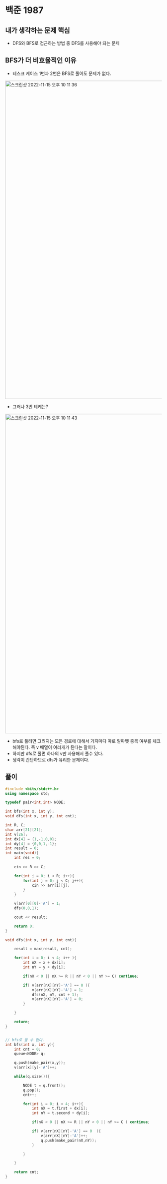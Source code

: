# 백준 1987

## 내가 생각하는 문제 핵심
- DFS와 BFS로 접근하는 방법 중 DFS를 사용해야 되는 문제

## BFS가 더 비효율적인 이유
- 테스크 케이스 1번과 2번은 BFS로 풀어도 문제가 없다.
<img width="1019" alt="스크린샷 2022-11-15 오후 10 11 36" src="https://user-images.githubusercontent.com/91730236/201928155-f8cbff3f-f1fa-43a2-8a8f-95ff8e52339a.png">


- 그러나 3번 테케는?
<img width="1023" alt="스크린샷 2022-11-15 오후 10 11 43" src="https://user-images.githubusercontent.com/91730236/201928402-2cccb06c-5f2c-4e9d-93a6-f097f4426ba4.png">

- bfs로 풀려면 그려지는 모든 경로에 대해서 가지마다 따로 알파벳 중복 여부를 체크해야된다. 즉 v 배열이 여러개가 된다는 말이다.
- 하지만 dfs로 풀면 하나의 v만 사용해서 풀수 있다.
- 생각이 간단하므로 dfs가 유리한 문제이다.


## 풀이
```C++
#include <bits/stdc++.h> 
using namespace std;

typedef pair<int,int> NODE;

int bfs(int x, int y);
void dfs(int x, int y, int cnt);

int R, C;
char arr[21][21];
int v[26];
int dx[4] = {1,-1,0,0};
int dy[4] = {0,0,1,-1};
int result = 0;
int main(void){
    int res = 0;
    
    cin >> R >> C;

    for(int i = 0; i < R; i++){
        for(int j = 0; j < C; j++){
            cin >> arr[i][j];
        }
    }

    v[arr[0][0]-'A'] = 1;
    dfs(0,0,1);

    cout << result;

    return 0;
}

void dfs(int x, int y, int cnt){

    result = max(result, cnt);

    for(int i = 0; i < 4; i++ ){
        int nX = x + dx[i];
        int nY = y + dy[i];

        if(nX < 0 || nX >= R || nY < 0 || nY >= C) continue;

        if( v[arr[nX][nY]-'A'] == 0 ){
            v[arr[nX][nY]-'A'] = 1;
            dfs(nX, nY, cnt + 1);
            v[arr[nX][nY]-'A'] = 0;
        }

    }

    return;
}


// bfs로 풀 수 없다.
int bfs(int x, int y){
    int cnt = 0;
    queue<NODE> q;

    q.push(make_pair(x,y));
    v[arr[x][y]-'A']++;

    while(q.size()){

        NODE t = q.front();
        q.pop();
        cnt++;

        for(int i = 0; i < 4; i++){
            int nX = t.first + dx[i];
            int nY = t.second + dy[i];

            if(nX < 0 || nX >= R || nY < 0 || nY >= C ) continue;

            if( v[arr[nX][nY]-'A'] == 0  ){
                v[arr[nX][nY]-'A']++;
                q.push(make_pair(nX,nY));
            }

        }

    }

    return cnt;
}
```
